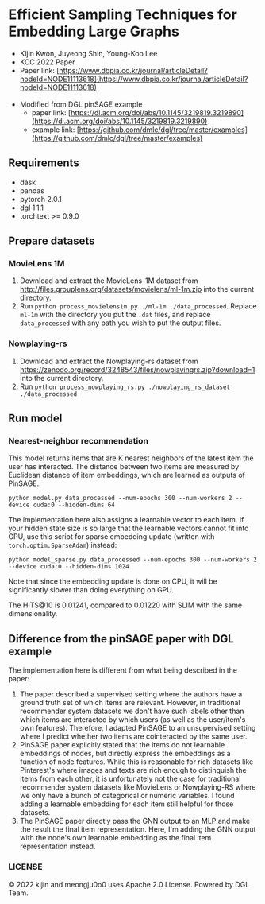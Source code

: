 # Efficient Sampling Techniques for Embedding Large Graphs
- Kijin Kwon, Juyeong Shin, Young-Koo Lee
- KCC 2022 Paper
- Paper link: [https://www.dbpia.co.kr/journal/articleDetail?nodeId=NODE11113618](https://www.dbpia.co.kr/journal/articleDetail?nodeId=NODE11113618)<br/><br/>
- Modified from DGL pinSAGE example
   - paper link: [https://dl.acm.org/doi/abs/10.1145/3219819.3219890](https://dl.acm.org/doi/abs/10.1145/3219819.3219890)
   - example link: [https://github.com/dmlc/dgl/tree/master/examples](https://github.com/dmlc/dgl/tree/master/examples)

## Requirements
- dask
- pandas
- pytorch 2.0.1
- dgl 1.1.1
- torchtext >= 0.9.0

## Prepare datasets

### MovieLens 1M

1. Download and extract the MovieLens-1M dataset from http://files.grouplens.org/datasets/movielens/ml-1m.zip
   into the current directory.
2. Run `python process_movielens1m.py ./ml-1m ./data_processed`.
   Replace `ml-1m` with the directory you put the `.dat` files, and replace `data_processed` with
   any path you wish to put the output files.

### Nowplaying-rs

1. Download and extract the Nowplaying-rs dataset from https://zenodo.org/record/3248543/files/nowplayingrs.zip?download=1
   into the current directory.
2. Run `python process_nowplaying_rs.py ./nowplaying_rs_dataset ./data_processed`

## Run model

### Nearest-neighbor recommendation

This model returns items that are K nearest neighbors of the latest item the user has
interacted.  The distance between two items are measured by Euclidean distance of
item embeddings, which are learned as outputs of PinSAGE.

```
python model.py data_processed --num-epochs 300 --num-workers 2 --device cuda:0 --hidden-dims 64
```

The implementation here also assigns a learnable vector to each item.  If your hidden
state size is so large that the learnable vectors cannot fit into GPU, use this script
for sparse embedding update (written with `torch.optim.SparseAdam`) instead:


```
python model_sparse.py data_processed --num-epochs 300 --num-workers 2 --device cuda:0 --hidden-dims 1024
```

Note that since the embedding update is done on CPU, it will be significantly slower than doing
everything on GPU.

The HITS@10 is 0.01241, compared to 0.01220 with SLIM with the same dimensionality.

## Difference from the pinSAGE paper with DGL example

The implementation here is different from what being described in the paper:

1. The paper described a supervised setting where the authors have a ground truth set of which items are
   relevant.  However, in traditional recommender system datasets we don't have such labels other than
   which items are interacted by which users (as well as the user/item's own features).  Therefore, I
   adapted PinSAGE to an unsupervised setting where I predict whether two items are cointeracted by the
   same user.
2. PinSAGE paper explicitly stated that the items do not learnable embeddings of nodes, but directly
   express the embeddings as a function of node features.  While this is reasonable for rich datasets like
   Pinterest's where images and texts are rich enough to distinguish the items from each other, it is
   unfortunately not the case for traditional recommender system datasets like MovieLens or Nowplaying-RS
   where we only have a bunch of categorical or numeric variables.  I found adding a learnable embedding
   for each item still helpful for those datasets.
3. The PinSAGE paper directly pass the GNN output to an MLP and make the result the final item
   representation.  Here, I'm adding the GNN output with the node's own learnable embedding as
   the final item representation instead.

### LICENSE
© 2022 kijin and meongju0o0 uses Apache 2.0 License. Powered by DGL Team.
